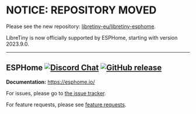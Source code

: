# NOTICE: REPOSITORY MOVED

Please see the new repository: [libretiny-eu/libretiny-esphome](https://github.com/libretiny-eu/libretiny-esphome).

LibreTiny is now officially supported by ESPHome, starting with version 2023.9.0.

---

## ESPHome [![Discord Chat](https://img.shields.io/discord/429907082951524364.svg)](https://discord.gg/KhAMKrd) [![GitHub release](https://img.shields.io/github/release/esphome/esphome.svg)](https://GitHub.com/esphome/esphome/releases/)

**Documentation:** https://esphome.io/

For issues, please go to [the issue tracker](https://github.com/esphome/issues/issues).

For feature requests, please see [feature requests](https://github.com/esphome/feature-requests/issues).
